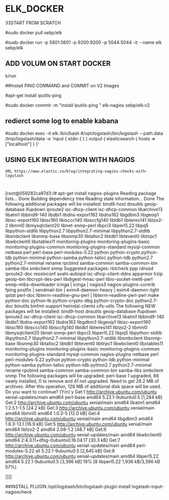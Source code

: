 # ELK_DOCKER

33START FROM SCRATCH

#sudo docker pull sebp/elk 


#sudo docker run -p 5601:5601 -p 9200:9200 -p 5044:5044 -it --name elk sebp/elk

## ADD VOLUM ON START DOCKER
k/run


##Install PING COMMAND and COMMIT on V2 Images

#apt-get install iputils-ping

#sudo docker commit -m "install iputils-ping " elk-nagios sebp/elk:v2



## redierct some log to enable kabana

#sudo docker exec -it elk /bin/bash
#/opt/logstash/bin/logstash --path.data /tmp/logstash/data -e 'input { stdin { } } output { elasticsearch { hosts => ["localhost"] } }'



## USING ELK INTEGRATION WITH NAGIOS  
    URL https://www.elastic.co/blog/integrating-nagios-checks-with-logstash

#

[root@059282ca97d3:/# apt-get install nagios-plugins
Reading package lists... Done
Building dependency tree
Reading state information... Done
The following additional packages will be installed:
  bind9-host dnsutils geoip-database ifupdown iproute2 isc-dhcp-client isc-dhcp-common libarchive13 libatm1 libbind9-140 libdbi1 libdns-export162 libdns162 libgdbm3 libgeoip1
  libisc-export160 libisc160 libisccc140 libisccfg140 libldb1 liblwres141 liblzo2-2 libmnl0 libmysqlclient20 libnet-snmp-perl libpci3 libperl5.22 libpq5 libpython-stdlib libpython2.7
  libpython2.7-minimal libpython2.7-stdlib libsmbclient libsnmp-base libsnmp30 libtalloc2 libtdb1 libtevent0 libtirpc1 libwbclient0 libxtables11 monitoring-plugins
  monitoring-plugins-basic monitoring-plugins-common monitoring-plugins-standard mysql-common netbase perl perl-base perl-modules-5.22 python python-crypto python-ldb python-minimal
  python-samba python-talloc python-tdb python2.7 python2.7-minimal rename rpcbind samba-common samba-common-bin samba-libs smbclient snmp
Suggested packages:
  rblcheck ppp rdnssd iproute2-doc resolvconf avahi-autoipd isc-dhcp-client-ddns apparmor lrzip geoip-bin libcrypt-des-perl libdigest-hmac-perl libio-socket-inet6-perl
  snmp-mibs-downloader icinga | icinga | nagios3 nagios-plugins-contrib fping postfix | sendmail-bin | exim4-daemon-heavy | exim4-daemon-light qstat perl-doc libterm-readline-gnu-perl
  | libterm-readline-perl-perl make python-doc python-tk python-crypto-dbg python-crypto-doc python2.7-doc binutils binfmt-support heimdal-clients cifs-utils
The following NEW packages will be installed:
  bind9-host dnsutils geoip-database ifupdown iproute2 isc-dhcp-client isc-dhcp-common libarchive13 libatm1 libbind9-140 libdbi1 libdns-export162 libdns162 libgdbm3 libgeoip1
  libisc-export160 libisc160 libisccc140 libisccfg140 libldb1 liblwres141 liblzo2-2 libmnl0 libmysqlclient20 libnet-snmp-perl libpci3 libperl5.22 libpq5 libpython-stdlib libpython2.7
  libpython2.7-minimal libpython2.7-stdlib libsmbclient libsnmp-base libsnmp30 libtalloc2 libtdb1 libtevent0 libtirpc1 libwbclient0 libxtables11 monitoring-plugins
  monitoring-plugins-basic monitoring-plugins-common monitoring-plugins-standard mysql-common nagios-plugins netbase perl perl-modules-5.22 python python-crypto python-ldb
  python-minimal python-samba python-talloc python-tdb python2.7 python2.7-minimal rename rpcbind samba-common samba-common-bin samba-libs smbclient snmp
The following packages will be upgraded:
  perl-base
1 upgraded, 66 newly installed, 0 to remove and 41 not upgraded.
Need to get 28.2 MB of archives.
After this operation, 128 MB of additional disk space will be used.
Do you want to continue? [Y/n] y
Get:1 http://archive.ubuntu.com/ubuntu xenial-updates/main amd64 perl-base amd64 5.22.1-9ubuntu0.5 [1,284 kB]
Get:2 http://archive.ubuntu.com/ubuntu xenial/main amd64 libatm1 amd64 1:2.5.1-1.5 [24.2 kB]
Get:3 http://archive.ubuntu.com/ubuntu xenial/main amd64 libmnl0 amd64 1.0.3-5 [12.0 kB]
Get:4 http://archive.ubuntu.com/ubuntu xenial/main amd64 libgdbm3 amd64 1.8.3-13.1 [16.9 kB]
Get:5 http://archive.ubuntu.com/ubuntu xenial/main amd64 liblzo2-2 amd64 2.08-1.2 [48.7 kB]
Get:6 http://archive.ubuntu.com/ubuntu xenial-updates/main amd64 libwbclient0 amd64 2:4.3.11+dfsg-0ubuntu0.16.04.17 [30.3 kB]
Get:7 http://archive.ubuntu.com/ubuntu xenial-updates/main amd64 perl-modules-5.22 all 5.22.1-9ubuntu0.5 [2,645 kB]
Get:8 http://archive.ubuntu.com/ubuntu xenial-updates/main amd64 libperl5.22 amd64 5.22.1-9ubuntu0.5 [3,396 kB]
19% [8 libperl5.22 1,936 kB/3,396 kB 57%]

]]]]



##INSTALL PLUGIN
/opt/logstash/bin/logstash-plugin install logstash-input-nagioscheck






